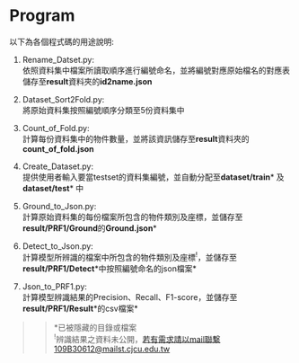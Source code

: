 # **Program**

以下為各個程式碼的用途說明:

1. Rename_Datset.py:  
依照資料集中檔案所讀取順序進行編號命名，並將編號對應原始檔名的對應表儲存至**result**資料夾的**id2name.json**

2. Dataset_Sort2Fold.py:  
將原始資料集按照編號順序分類至5份資料集中

3. Count_of_Fold.py:  
計算每份資料集中的物件數量，並將該資訊儲存至**result**資料夾的**count_of_fold.json**

4. Create_Dataset.py:  
提供使用者輸入要當testset的資料集編號，並自動分配至**dataset/train**\* 及**dataset/test**\* 中

5. Ground_to_Json.py:  
計算原始資料集的每份檔案所包含的物件類別及座標，並儲存至**result/PRF1/Ground**的**Ground.json**\* 

6. Detect_to_Json.py:  
計算模型所辨識的檔案中所包含的物件類別及座標<sup>!</sup>，並儲存至**result/PRF1/Detect**\*中按照編號命名的json檔案\*

7. Json_to_PRF1.py:  
計算模型辨識結果的Precision、Recall、F1-score，並儲存至**result/PRF1/Result**\*的csv檔案\*

>>\*已被隱藏的目錄或檔案  
>><sup>!</sup>辨識結果之資料未公開，若有需求請以mail聯繫109B30612@mailst.cjcu.edu.tw